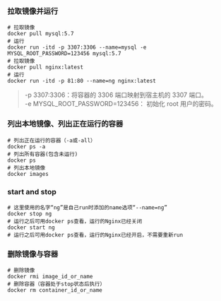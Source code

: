 

### 拉取镜像并运行
```shell
# 拉取镜像
docker pull mysql:5.7
# 运行
docker run -itd -p 3307:3306 --name=mysql -e MYSQL_ROOT_PASSWORD=123456 mysql:5.7
# 拉取镜像
docker pull nginx:latest
# 运行
docker run -itd -p 81:80 --name=ng nginx:latest
```
> -p 3307:3306：将容器的 3306 端口映射到宿主机的 3307 端口。  
> -e MYSQL_ROOT_PASSWORD=123456： 初始化 root 用户的密码。

### 列出本地镜像、列出正在运行的容器
```shell
# 列出正在运行的容器（-a或-all）
docker ps -a
# 列出所有容器(包含未运行)
docker ps
# 列出本地镜像
docker images
```
### start and stop
```shell
# 这里使用的名字“ng”是自己run时添加的name选项“--name=ng”
docker stop ng
# 运行之后可用docker ps查看，运行的Nginx已经关闭
docker start ng
# 运行之后可用docker ps查看，运行的Nginx已经开启，不需要重新run
```
### 删除镜像与容器
```shell
# 删除镜像
docker rmi image_id_or_name
# 删除容器（容器处于stop状态后执行）
docker rm container_id_or_name
```



